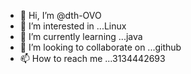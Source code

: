 - 👋 Hi, I’m @dth-OVO
- 👀 I’m interested in ...Linux
- 🌱 I’m currently learning ...java
- 💞️ I’m looking to collaborate on ...github
- 📫 How to reach me ...3134442693

<!---
dth-OVO/dth-OVO is a ✨ special ✨ repository because its `README.md` (this file) appears on your GitHub profile.
You can click the Preview link to take a look at your changes.
--->
